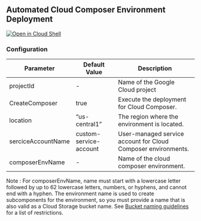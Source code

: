 ## **Automated Cloud Composer Environment Deployment**


[![Open in Cloud Shell](https://gstatic.com/cloudssh/images/open-btn.svg)](https://shell.cloud.google.com/cloudshell/?terminal=true&show=terminal&cloudshell_git_repo=https%3A%2F%2Fgithub.com/dataplatr/cloud-composer-oneclick&cloudshell_tutorial=docs%2Ftutorial.md)

### Configuration

| Parameter | Default Value | Description |
|---|---|---|
| projectId | - |  Name of the Google Cloud project |
| CreateComposer | true | Execute the deployment for Cloud Composer. |
| location | “us-central1” | The region where the environment is located. |
| serciceAccountName | custom-service-account | User-managed service account for Cloud Composer environments.
| composerEnvName | - | Name of the cloud composer environment. |



Note : For composerEnvName, name must start with a lowercase letter followed by up to 62 lowercase letters, numbers, or hyphens, and cannot end with a hyphen. The environment name is used to create subcomponents for the environment, so you must provide a name that is also valid as a Cloud Storage bucket name. See [Bucket naming guidelines](https://cloud.google.com/storage/docs/buckets#naming) for a list of restrictions.
